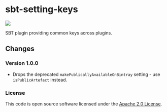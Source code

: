 # sbt-setting-keys

![](https://img.shields.io/github/v/release/hmrc/sbt-setting-keys)


SBT plugin providing common keys across plugins.

## Changes

### Version 1.0.0
- Drops the deprecated `makePublicallyAvailableOnBintray` setting - use `isPublicArtefact` instead.

### License

This code is open source software licensed under the [Apache 2.0 License]("http://www.apache.org/licenses/LICENSE-2.0.html").
